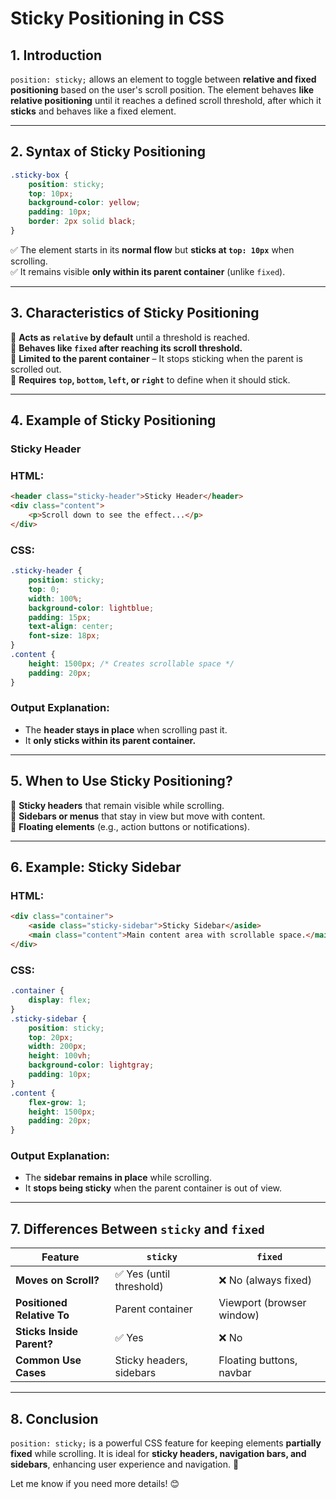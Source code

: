 # **Sticky Positioning in CSS**  

## **1. Introduction**  
`position: sticky;` allows an element to toggle between **relative and fixed positioning** based on the user's scroll position. The element behaves **like relative positioning** until it reaches a defined scroll threshold, after which it **sticks** and behaves like a fixed element.  

---

## **2. Syntax of Sticky Positioning**  
```css
.sticky-box {
    position: sticky;
    top: 10px;
    background-color: yellow;
    padding: 10px;
    border: 2px solid black;
}
```
✅ The element starts in its **normal flow** but **sticks at `top: 10px`** when scrolling.  
✅ It remains visible **only within its parent container** (unlike `fixed`).  

---

## **3. Characteristics of Sticky Positioning**  
🔹 **Acts as `relative` by default** until a threshold is reached.  
🔹 **Behaves like `fixed` after reaching its scroll threshold.**  
🔹 **Limited to the parent container** – It stops sticking when the parent is scrolled out.  
🔹 **Requires `top`, `bottom`, `left`, or `right`** to define when it should stick.  

---

## **4. Example of Sticky Positioning**
### **Sticky Header**
### **HTML:**
```html
<header class="sticky-header">Sticky Header</header>
<div class="content">
    <p>Scroll down to see the effect...</p>
</div>
```
### **CSS:**
```css
.sticky-header {
    position: sticky;
    top: 0;
    width: 100%;
    background-color: lightblue;
    padding: 15px;
    text-align: center;
    font-size: 18px;
}
.content {
    height: 1500px; /* Creates scrollable space */
    padding: 20px;
}
```
### **Output Explanation:**
- The **header stays in place** when scrolling past it.
- It **only sticks within its parent container.**

---

## **5. When to Use Sticky Positioning?**  
🔹 **Sticky headers** that remain visible while scrolling.  
🔹 **Sidebars or menus** that stay in view but move with content.  
🔹 **Floating elements** (e.g., action buttons or notifications).  

---

## **6. Example: Sticky Sidebar**
### **HTML:**
```html
<div class="container">
    <aside class="sticky-sidebar">Sticky Sidebar</aside>
    <main class="content">Main content area with scrollable space.</main>
</div>
```
### **CSS:**
```css
.container {
    display: flex;
}
.sticky-sidebar {
    position: sticky;
    top: 20px;
    width: 200px;
    height: 100vh;
    background-color: lightgray;
    padding: 10px;
}
.content {
    flex-grow: 1;
    height: 1500px;
    padding: 20px;
}
```
### **Output Explanation:**
- The **sidebar remains in place** while scrolling.
- It **stops being sticky** when the parent container is out of view.

---

## **7. Differences Between `sticky` and `fixed`**
| Feature         | `sticky` | `fixed` |
|----------------|---------|---------|
| **Moves on Scroll?** | ✅ Yes (until threshold) | ❌ No (always fixed) |
| **Positioned Relative To** | Parent container | Viewport (browser window) |
| **Sticks Inside Parent?** | ✅ Yes | ❌ No |
| **Common Use Cases** | Sticky headers, sidebars | Floating buttons, navbar |

---

## **8. Conclusion**  
`position: sticky;` is a powerful CSS feature for keeping elements **partially fixed** while scrolling. It is ideal for **sticky headers, navigation bars, and sidebars**, enhancing user experience and navigation. 🚀  

Let me know if you need more details! 😊
